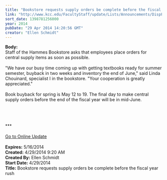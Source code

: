 ```yaml
---
title: "Bookstore requests supply orders be complete before the fiscal year rush"
link: "http://www.kcc.edu/FacultyStaff/update/Lists/Announcements/DispForm.aspx?ID=1498"
sort_date: 1398781256000
year: 2014
pubDate: "29 Apr 2014 14:20:56 GMT"
creator: "Ellen Schmidt"
---
```


<div><b>Body:</b> <div class="ExternalClassB8B8160CECDF437E97ED5F6D67D3297D"><div>Staff of the Hammes Bookstore asks that employees place orders for central supply items as soon as possible. </div>
<div> </div>
<div>&quot;We have our busy time coming up with getting textbooks ready for summer semester, buyback in two weeks and inventory the end of June,&quot; said Linda Chouinard, specialist I in the bookstore. &quot;Your cooperation is greatly appreciated.&quot;</div>
<div> </div>
<div>
<div>Book buyback for spring is May 12 to 19. The final day to make central supply orders before the end of the fiscal year will be in mid-June. </div></div>
<div> </div>
<div> </div>
<div> </div>
<div> </div>
<div>
<div></div>
<div>
<div></div>
<div>
<div></div>
<div></div>
<div>***</div>
<div> </div>
<div></div>
<div></div>
<div></div>
<div><a href="/FacultyStaff/update/Pages/dailyupdate.aspx">Go to Online Update</a></div>
<div></div><br /></div></div></div></div></div>
<div><b>Expires:</b> 5/16/2014</div>
<div><b>Created:</b> 4/29/2014 9:20 AM</div>
<div><b>Created By:</b> Ellen Schmidt</div>
<div><b>Start Date:</b> 4/29/2014</div>
<div><b>Title:</b> Bookstore requests supply orders be complete before the fiscal year rush</div>
